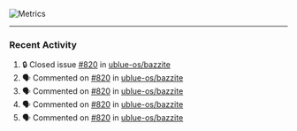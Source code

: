 ![Metrics](https://metrics.lecoq.io/KyleGospo?template=classic&base=header%2C%20activity%2C%20community%2C%20repositories%2C%20metadata&base.indepth=false&base.hireable=false&base.skip=false&config.timezone=America%2FLos_Angeles)

---
### Recent Activity
<!--START_SECTION:activity-->
1. 🔒 Closed issue [#820](https://github.com/ublue-os/bazzite/issues/820) in [ublue-os/bazzite](https://github.com/ublue-os/bazzite)
2. 🗣 Commented on [#820](https://github.com/ublue-os/bazzite/issues/820#issuecomment-1969706561) in [ublue-os/bazzite](https://github.com/ublue-os/bazzite)
3. 🗣 Commented on [#820](https://github.com/ublue-os/bazzite/issues/820#issuecomment-1969704875) in [ublue-os/bazzite](https://github.com/ublue-os/bazzite)
4. 🗣 Commented on [#820](https://github.com/ublue-os/bazzite/issues/820#issuecomment-1969604400) in [ublue-os/bazzite](https://github.com/ublue-os/bazzite)
5. 🗣 Commented on [#820](https://github.com/ublue-os/bazzite/issues/820#issuecomment-1969515717) in [ublue-os/bazzite](https://github.com/ublue-os/bazzite)
<!--END_SECTION:activity-->
